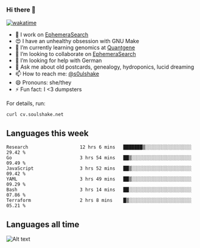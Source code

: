 ### Hi there 👋

[![wakatime](https://wakatime.com/badge/user/08339702-a231-40c4-8838-d449bd2ff951.svg)](https://wakatime.com/@08339702-a231-40c4-8838-d449bd2ff951)

<!--
**soulshake/soulshake** is a ✨ _special_ ✨ repository because its `README.md` (this file) appears on your GitHub profile.

Here are some ideas to get you started:

- 🔭 I’m currently working on ...
- 🌱 I’m currently learning ...
- 👯 I’m looking to collaborate on ...
- 🤔 I’m looking for help with ...
- 💬 Ask me about ...
- 📫 How to reach me: ...
- 😄 Pronouns: ...
- ⚡ Fun fact: ...
-->


- 🔭 I work on [EphemeraSearch](https://www.ephemerasearch.com/)
- 😍 I have an unhealthy obsession with GNU Make
- :dna: I’m currently learning genomics at [Quantgene](https://www.quantgene.com/)
- 👯 I’m looking to collaborate on [EphemeraSearch](https://www.ephemerasearch.com/)
- 🤔 I’m looking for help with German
- 💬 Ask me about old postcards, genealogy, hydroponics, lucid dreaming
- 📫 How to reach me: [@s0ulshake](https://twitter.com/soulshake)
- 😄 Pronouns: she/they
- ⚡ Fun fact: I <3 dumpsters

For details, run:

```
curl cv.soulshake.net
```

## Languages this week

<!--START_SECTION:waka-->

```text
Research                   12 hrs 6 mins   ███████▒░░░░░░░░░░░░░░░░░   29.42 %
Go                         3 hrs 54 mins   ██▒░░░░░░░░░░░░░░░░░░░░░░   09.49 %
JavaScript                 3 hrs 52 mins   ██▒░░░░░░░░░░░░░░░░░░░░░░   09.42 %
YAML                       3 hrs 49 mins   ██▒░░░░░░░░░░░░░░░░░░░░░░   09.29 %
Bash                       3 hrs 14 mins   ██░░░░░░░░░░░░░░░░░░░░░░░   07.86 %
Terraform                  2 hrs 8 mins    █▒░░░░░░░░░░░░░░░░░░░░░░░   05.21 %
```

<!--END_SECTION:waka-->

## Languages all time
![Alt text](https://wakatime.com/share/@aj/6aa10b67-a5e9-4fb1-acaf-8692f4385172.svg)
